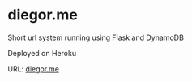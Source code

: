 # diegor.me

Short url system running using Flask and DynamoDB

Deployed on Heroku

URL: [diegor.me](http://diegor.me)
